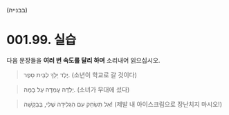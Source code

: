 (בבנייה)
# 001.99. 실습
다음 문장들을 **여러 번 속도를 달리 하며** 소리내어 읽으십시오.
> יֶלֶד יֵלֵךְ לְבֵּית סֵפֶר. (소년이 학교로 갈 것이다)

> יַלְדָּה עָמְדָה עַל בָּמָה. (소녀가 무대에 섰다)

> אַל תְּשַׂחֵק עִם הַגְּלִידָה שֶׁלִּי, בְּבַקָּשָׁה! (제발 내 아이스크림으로 장난치지 마시오!)
